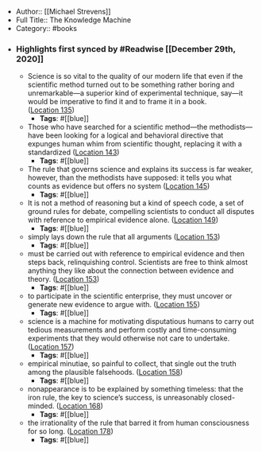 - Author:: [[Michael Strevens]]
- Full Title:: The Knowledge Machine
- Category:: #books
- ### Highlights first synced by #Readwise [[December 29th, 2020]]
    - Science is so vital to the quality of our modern life that even if the scientific method turned out to be something rather boring and unremarkable—a superior kind of experimental technique, say—it would be imperative to find it and to frame it in a book. ([Location 135](https://readwise.io/to_kindle?action=open&asin=B085SSXY45&location=135))
        - **Tags**: #[[blue]]
    - Those who have searched for a scientific method—the methodists—have been looking for a logical and behavioral directive that expunges human whim from scientific thought, replacing it with a standardized ([Location 143](https://readwise.io/to_kindle?action=open&asin=B085SSXY45&location=143))
        - **Tags**: #[[blue]]
    - The rule that governs science and explains its success is far weaker, however, than the methodists have supposed: it tells you what counts as evidence but offers no system ([Location 145](https://readwise.io/to_kindle?action=open&asin=B085SSXY45&location=145))
        - **Tags**: #[[blue]]
    - It is not a method of reasoning but a kind of speech code, a set of ground rules for debate, compelling scientists to conduct all disputes with reference to empirical evidence alone. ([Location 149](https://readwise.io/to_kindle?action=open&asin=B085SSXY45&location=149))
        - **Tags**: #[[blue]]
    - simply lays down the rule that all arguments ([Location 153](https://readwise.io/to_kindle?action=open&asin=B085SSXY45&location=153))
        - **Tags**: #[[blue]]
    - must be carried out with reference to empirical evidence and then steps back, relinquishing control. Scientists are free to think almost anything they like about the connection between evidence and theory. ([Location 153](https://readwise.io/to_kindle?action=open&asin=B085SSXY45&location=153))
        - **Tags**: #[[blue]]
    - to participate in the scientific enterprise, they must uncover or generate new evidence to argue with. ([Location 155](https://readwise.io/to_kindle?action=open&asin=B085SSXY45&location=155))
        - **Tags**: #[[blue]]
    - science is a machine for motivating disputatious humans to carry out tedious measurements and perform costly and time-consuming experiments that they would otherwise not care to undertake. ([Location 157](https://readwise.io/to_kindle?action=open&asin=B085SSXY45&location=157))
        - **Tags**: #[[blue]]
    - empirical minutiae, so painful to collect, that single out the truth among the plausible falsehoods. ([Location 158](https://readwise.io/to_kindle?action=open&asin=B085SSXY45&location=158))
        - **Tags**: #[[blue]]
    - nonappearance is to be explained by something timeless: that the iron rule, the key to science’s success, is unreasonably closed-minded. ([Location 168](https://readwise.io/to_kindle?action=open&asin=B085SSXY45&location=168))
        - **Tags**: #[[blue]]
    - the irrationality of the rule that barred it from human consciousness for so long. ([Location 178](https://readwise.io/to_kindle?action=open&asin=B085SSXY45&location=178))
        - **Tags**: #[[blue]]
